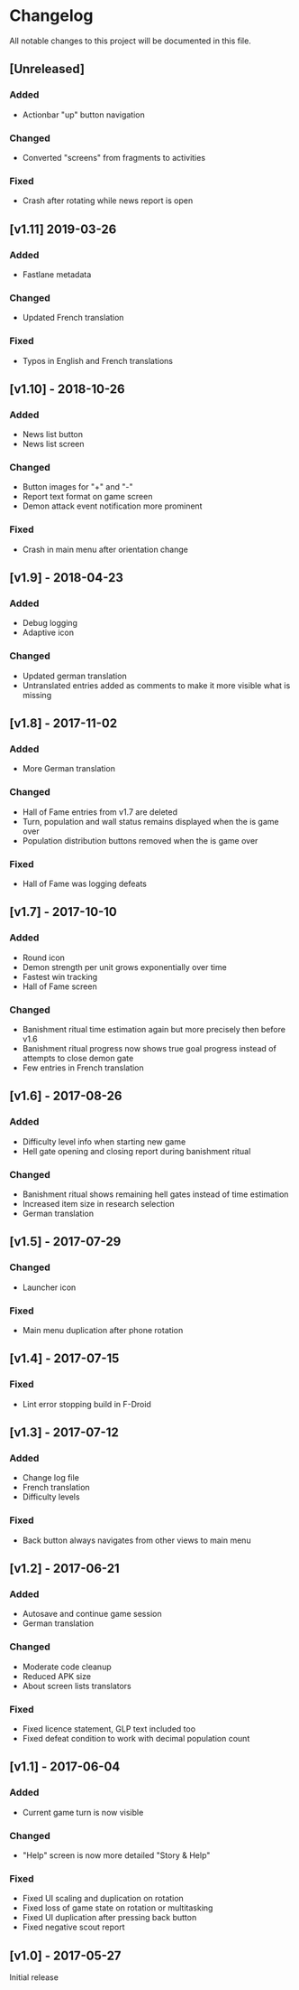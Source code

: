 # Changelog
All notable changes to this project will be documented in this file.

## [Unreleased]
### Added
- Actionbar "up" button navigation
### Changed
- Converted "screens" from fragments to activities
### Fixed
- Crash after rotating while news report is open

## [v1.11] 2019-03-26
### Added
- Fastlane metadata

### Changed
- Updated French translation

### Fixed
- Typos in English and French translations

## [v1.10] - 2018-10-26
### Added
- News list button
- News list screen

### Changed
- Button images for "+" and "-"
- Report text format on game screen
- Demon attack event notification more prominent

### Fixed
- Crash in main menu after orientation change

## [v1.9] - 2018-04-23
### Added
- Debug logging
- Adaptive icon

### Changed
- Updated german translation
- Untranslated entries added as comments to make it more visible what is missing

## [v1.8] - 2017-11-02
### Added
- More German translation

### Changed
- Hall of Fame entries from v1.7 are deleted
- Turn, population and wall status remains displayed when the is game over
- Population distribution buttons removed when the is game over

### Fixed
- Hall of Fame was logging defeats


## [v1.7] - 2017-10-10
### Added
- Round icon
- Demon strength per unit grows exponentially over time
- Fastest win tracking
- Hall of Fame screen

### Changed
- Banishment ritual time estimation again but more precisely then before v1.6
- Banishment ritual progress now shows true goal progress instead of attempts to close demon gate
- Few entries in French translation


## [v1.6] - 2017-08-26
### Added
- Difficulty level info when starting new game
- Hell gate opening and closing report during banishment ritual

### Changed
- Banishment ritual shows remaining hell gates instead of time estimation
- Increased item size in research selection
- German translation


## [v1.5] - 2017-07-29
### Changed
- Launcher icon

### Fixed
- Main menu duplication after phone rotation


## [v1.4] - 2017-07-15
### Fixed
- Lint error stopping build in F-Droid


## [v1.3] - 2017-07-12
### Added
- Change log file
- French translation
- Difficulty levels

### Fixed
- Back button always navigates from other views to main menu


## [v1.2] - 2017-06-21
### Added
- Autosave and continue game session
- German translation

### Changed
- Moderate code cleanup
- Reduced APK size
- About screen lists translators

### Fixed
- Fixed licence statement, GLP text included too
- Fixed defeat condition to work with decimal population count


## [v1.1] - 2017-06-04
### Added
- Current game turn is now visible

### Changed
- "Help" screen is now more detailed "Story & Help"

### Fixed
- Fixed UI scaling and duplication on rotation
- Fixed loss of game state on rotation or multitasking
- Fixed UI duplication after pressing back button
- Fixed negative scout report


## [v1.0] - 2017-05-27
Initial release
